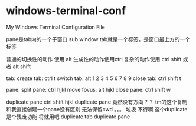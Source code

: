 # windows-terminal-conf
My Windows Terminal Configuration File

pane是tab内的一个子窗口 sub window
tab就是一个标签，是窗口最上方的一个标签

普通的切换性的动作 使用 alt
生成性的动作使用ctrl
复杂的动作使用 ctrl shift 或者 alt shift

tab:
create tab: ctrl t
switch tab: alt 1 2 3 4 5 6 7 8 9
close tab: ctrl shift t

pane:
split pane:  ctrl hjkl
move fovus: alt hjkl
close pane: ctrl shift w

duplicate pane ctrl shift hjkl  duplicate pane 竟然没有方向？？ tm的这个复制和我直接创建一个pane没有区别 无法保留cwd 。。。 垃圾
不行啊 这个duplicate是个残废功能 将就用吧
duplicate tab
duplicate pane
